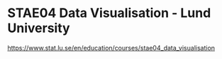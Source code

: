 # STAE04 Data Visualisation - Lund University

https://www.stat.lu.se/en/education/courses/stae04_data_visualisation
